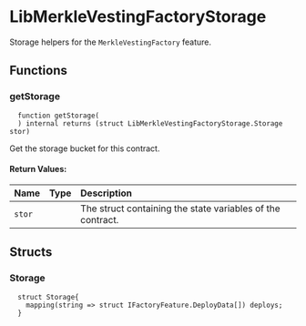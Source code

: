 # LibMerkleVestingFactoryStorage

Storage helpers for the `MerkleVestingFactory` feature.



## Functions
### getStorage
```solidity
  function getStorage(
  ) internal returns (struct LibMerkleVestingFactoryStorage.Storage stor)
``` 
Get the storage bucket for this contract.



#### Return Values:
| Name                           | Type          | Description                                                                  |
| :----------------------------- | :------------ | :--------------------------------------------------------------------------- |
|`stor`|  | The struct containing the state variables of the contract.




## Structs
### Storage
```solidity
  struct Storage{
    mapping(string => struct IFactoryFeature.DeployData[]) deploys;
  }
```

